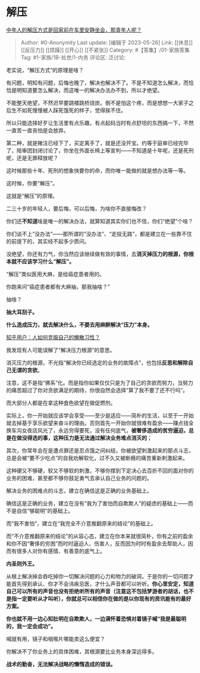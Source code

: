 # 解压
[中年人的解压方式是回家前在车里安静坐会，那青年人呢？](https://www.zhihu.com/question/390992174)

> Author: #0-Anonymity
> Last update: [编辑于 2023-05-26]
> Link: [[休息]] [[反压力]] [[烦躁]] [[开心]] [[不紧张]]
> Category: #【答集】/01-家族答集
> Tag: #1-家族/1B-处世/1-内务
> 评论区:
> 泛讨论:

老实说，“解压方式“的原理是啥？

有问题，明知有问题，后悔也晚了，解决也解决不了。不是不知道怎么解决，而恰恰是明知道要怎么解决，而这唯一的解决办法办不到，所以才绝望。

不能整天绝望，不然迟早要跳楼跳桥烧炭。倒不是怕这个疼，而是想想一大家子之后生不如死慢慢被人踩死饿死的样子，觉得挨不住。

所以只能选择好歹让生活里有点乐趣，有点起码当时有点舒坦的东西搞一下，不然一直苦一直丧怕是会放弃。

第二种，就是赌注已经下了，买定离手了，就是还没开宝。约等于庭审已经完毕了，陪审团封闭讨论了，你坐在外面长椅上等宣判——不知道是十年呢，还是死刑呢，还是无罪释放呢？

这时候那些十年、死刑的想象快要你的命，而你唯一能做的就是想办法等一等。

这时候，你要“解压”。

这就是“解压”的原理。

二三十岁的年轻人，要后悔，可以后悔，为啥你不直接悔改？

你们还**不知道**啥是唯一的解决办法，就算知道其实你们也不信，你们“绝望”个啥？

你们谈不上“没办法”——那所谓的“没办法”、“走投无路”，都是建立在一些靠不住的前提下的，其实经不起多少质问。

没绝望，你还有力气，你当然应该继续做有效的事情，去**消灭掉压力的根源，你根本就不应该学习什么“解压”。**

“解压”类似医用大麻，是给癌症患者用的。

你跑来问“癌症患者都有大麻抽，那我抽啥？”

抽啥？

**抽大耳刮子。**

**什么造成压力，就去解决什么，不要去用麻醉解决“压力”本身。**

[知乎用户：人如何克服自己的懒散习性？](https://www.zhihu.com/answer/1413609374)

我发现有人可能误解了“解决压力根源”的意思。

消灭压力的根源，不光指“解决你已经选定的业务的故障点”，也包括**反思和解除自己无谓的贪欲**。

注意，这不是指“佛系”化。而是指你如果仅仅只是为了自己的贪欲而努力，当努力的痛苦超过了你对贪欲满足的期待，你很自然会选择“算了我不要了还不行吗”。

而大部分人都是在拿这种食色欲望在做促燃剂。

实际上，你一开始就应该学会享受——至少是适应——简朴的生活，以至于一开始就去掉基于享乐欲望来奋斗的理由。否则首先一开始你就很难有盈余——赚点钱全换车沟女夜店风光了，永远穷得要死，没有任何底气，**被奢侈造成的贫穷逼迫，总是在做没得选的事，这种压力是无法通过解决业务难点消灭的**；

其次，你常年会在是遭点罪还是忍点饿之间纠结，你被欲望刺激起来的那点斗志，总是会被“要不少吃点”的自我劝解软化，过不久又被断瘾的痛苦重新刺激起来。

这种硬又不够硬，软又不够软的刺激，不够你撑到下定决心去百折不回的面对你的业务的困难，甚至都不够你鼓足勇气去承认自己业务的问题的。

解决业务的困难点的斗志，建立在确信这是正确的业务基础上。

确信这是正确的业务，建立在没有“我为了害怕而自欺欺人”的疑虑的基础上——而不是自信“够聪明”的基础上。

而“我不害怕”，建立在“我完全不介意推翻原来的结论”的基础上。

而“不介意推翻原来的结论”的从容心态，建立在你本来就很简朴，你有之前的盈余和你不因“奢侈的穷困”而时时逼迫人、伤害人，反而因为时时有盈余去帮助人，因而有很多人对你有感情、有善意的底气上。

**内圣则外王。**

从根上解决掉会吞吃掉你一切解决问题的心力和物力的破洞，于是你的一切问题才能首先得到承认、你才不会讳疾忌医，才什么声音都可以听听。**你心里安定，知道自己可以所有的声音也没有拒绝听所有的声音（注意这不包括梦游者的胡话，也不是指一定要听从才叫听），你就总可以相信你在做的是以你现有的资讯能有的最好方案。**

**你也就不用一边心知肚明在自欺欺人，一边满怀着恐惧对着镜子喊“我是最聪明的，我一定会成功”。**

喊就有用，镜子和咽喉片哪能卖这么便宜？

你解决不了你业务上的具体困难，其根源要比业务本身深远得多。

**战术的勤奋，无法解决战略的懒惰造成的错误。**
